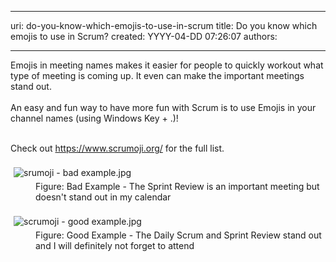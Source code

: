 

---
uri: do-you-know-which-emojis-to-use-in-scrum
title: Do you know which emojis to use in Scrum?
created: YYYY-04-DD 07:26:07
authors:

---




<span class='intro'> Emojis in meeting names makes it&#160;easier for people&#160;to quickly workout what type of meeting is coming up. It even can make the important meetings stand out. <br><br>An easy and fun way to have more fun with Scrum is to use Emojis in your channel names (using Windows Key + .)!​<br><div><br></div><div>Check out&#160;<a href="https&#58;//www.scrumoji.org/">https&#58;//www.scrumoji.org/</a>&#160;for the full list.</div><div><br></div><div><img src="/SiteAssets/do-you-know-the-which-emojis-to-use-in-scrum/srumoji%20-%20bad%20example.jpg" alt="srumoji - bad example.jpg" style="margin&#58;5px;" /><br></div><dd class="ssw15-rteElement-FigureBad">​​Figure&#58; Bad Example - The Sprint Review is an important meeting but doesn't stand out in my calendar<br></dd><div><br></div><div><img src="/SiteAssets/do-you-know-the-which-emojis-to-use-in-scrum/scrumoji%20-%20good%20example.jpg" alt="scrumoji - good example.jpg" style="margin&#58;5px;" />&#160;</div><div><dd class="ssw15-rteElement-FigureGood">​​Figure&#58; Good Example - The Daily Scrum and Sprint Review stand out and I will definitely not forget to attend<br></dd><br></div> </span>




